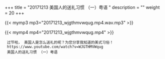 +++
title = "20171213  美国人的送礼习惯 （一）粤语 "
description = ""
weight = 20
+++

{{< mymp3 mp3="20171213_wjgthmvwqug.mp4.wav.mp3" >}}

{{< mymp4 mp4="20171213_wjgthmvwqug.mp4" >}}

     过节啦， 美国人是怎么送礼的呢？为您分享我知道的美式习俗！ 
     https://www.youtube.com/watch?v=WJGTHMVWqug 
     美国人的送礼习惯 （一）粤语 
